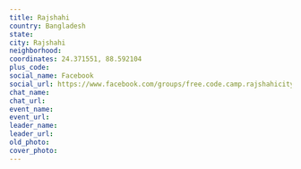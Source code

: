 ```yaml
---
title: Rajshahi
country: Bangladesh
state: 
city: Rajshahi
neighborhood: 
coordinates: 24.371551, 88.592104
plus_code:
social_name: Facebook
social_url: https://www.facebook.com/groups/free.code.camp.rajshahicity
chat_name:
chat_url:
event_name:
event_url:
leader_name:
leader_url:
old_photo: 
cover_photo:
---
```

